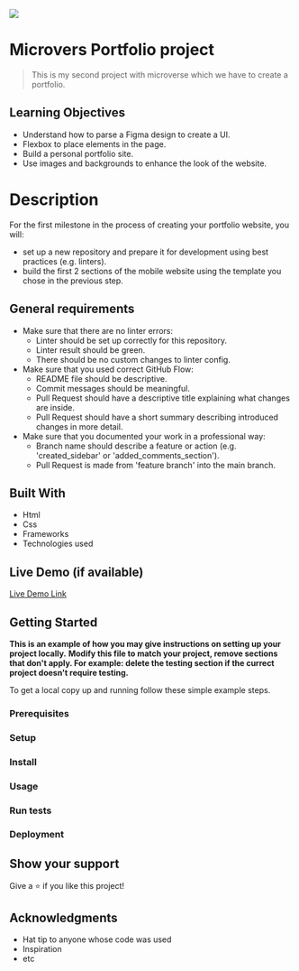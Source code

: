 ![](https://img.shields.io/badge/Microverse-blueviolet)

# Microvers Portfolio project

> This is my second project with microverse which we have to create a portfolio.

## Learning Objectives

- Understand how to parse a Figma design to create a UI.
- Flexbox to place elements in the page.
- Build a personal portfolio site.
- Use images and backgrounds to enhance the look of the website.

# Description

For the first milestone in the process of creating your portfolio website, you will:

- set up a new repository and prepare it for development using best practices (e.g. linters).
- build the first 2 sections of the mobile website using the template you chose in the previous step.

## General requirements
- Make sure that there are no linter errors:
   - Linter should be set up correctly for this repository.
   - Linter result should be green.
   - There should be no custom changes to linter config.
- Make sure that you used correct GitHub Flow:
   - README file should be descriptive.
   - Commit messages should be meaningful.
   - Pull Request should have a descriptive title explaining what changes are inside.
   - Pull Request should have a short summary describing introduced changes in more detail.
- Make sure that you documented your work in a professional way:
   - Branch name should describe a feature or action (e.g. 'created_sidebar' or 'added_comments_section').
   - Pull Request is made from 'feature branch' into the main branch.


## Built With

- Html
- Css
- Frameworks
- Technologies used

## Live Demo (if available)

[Live Demo Link](https://livedemo.com)


## Getting Started

**This is an example of how you may give instructions on setting up your project locally.**
**Modify this file to match your project, remove sections that don't apply. For example: delete the testing section if the currect project doesn't require testing.**


To get a local copy up and running follow these simple example steps.

### Prerequisites

### Setup

### Install

### Usage

### Run tests

### Deployment

## Show your support

Give a ⭐️ if you like this project!

## Acknowledgments

- Hat tip to anyone whose code was used
- Inspiration
- etc
